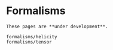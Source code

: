 # Formalisms

```{warning}
These pages are **under development**.
```

```{toctree}
formalisms/helicity
formalisms/tensor
```

